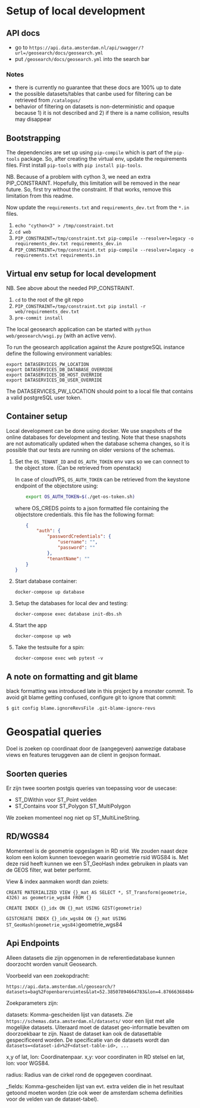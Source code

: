# Setup of local development

## API docs

- go to `https://api.data.amsterdam.nl/api/swagger/?url=/geosearch/docs/geosearch.yml`
- put `/geosearch/docs/geosearch.yml` into the search bar

### Notes

- there is currently no guarantee that these docs are 100% up to date
- the possible datasets/tables that canbe used for filtering can be retrieved from `/catalogus/`
- behavior of filtering on datasets is non-deterministic and opaque because 1) it is not described and 2) if there is a name collision, results may disappear

## Bootstrapping

The dependencies are set up using `pip-compile` which is part of the `pip-tools` package.
So, after creating the virtual env, update the requirements files.
First install `pip-tools` with `pip install pip-tools`.

NB. Because of a problem with cython 3, we need an extra PIP_CONSTRAINT. 
Hopefully, this limitation will be removed in the near future. 
So, first try without the constraint. 
If that works, remove this limitation from this readme.

Now update the `requirements.txt` and `requirements_dev.txt` from the `*.in` files.

1) `echo "cython<3" > /tmp/constraint.txt`
2) `cd web`
3) `PIP_CONSTRAINT=/tmp/constraint.txt pip-compile --resolver=legacy -o requirements_dev.txt requirements_dev.in`
4) `PIP_CONSTRAINT=/tmp/constraint.txt pip-compile --resolver=legacy -o requirements.txt requirements.in`

## Virtual env setup for local development

NB. See above about the needed PIP_CONSTRAINT.

1) `cd` to the root of the git repo
2) `PIP_CONSTRAINT=/tmp/constraint.txt pip install -r web/requirements_dev.txt`
3) `pre-commit install`

The local geosearch application can be started with `python web/geosearch/wsgi.py` 
(with an active venv).

To run the geosearch application against the Azure postgreSQL instance
define the following environment variables:

    export DATASERVICES_PW_LOCATION
    export DATASERVICES_DB_DATABASE_OVERRIDE
    export DATASERVICES_DB_HOST_OVERRIDE
    export DATASERVICES_DB_USER_OVERRIDE

The DATASERVICES_PW_LOCATION should point to a local file that contains
a valid postgreSQL user token.


## Container setup

Local development can be done using docker. 
We use snapshots of the online databases for development and testing.
Note that these snapshots are not automatically updated when the database schema changes, 
so it is possible that our tests are running on older versions of the schemas.

1) Set the `OS_TENANT_ID` and `OS_AUTH_TOKEN` env vars so we can connect to the object store. (Can be retrieved from openstack)    

    In case of cloudVPS, `OS_AUTH_TOKEN` can be retrieved from the keystone endpoint of the objectstore using:

    ```bash
        export OS_AUTH_TOKEN=$(./get-os-token.sh)
    ```

    where OS_CREDS points to a json formatted file containing the objectstore credentials. this file has the following format:

    ```json
        {
            "auth": {
                "passwordCredentials": {
                    "username": "",
                    "password": ""
                },
                "tenantName": ""
        }
    }
    ```

2) Start database container:

    `docker-compose up database`

3) Setup the databases for local dev and testing:

    `docker-compose exec database init-dbs.sh`

4) Start the app

    `docker-compose up web`

5) Take the testsuite for a spin:

    `docker-compose exec web pytest -v`


## A note on formatting and git blame

black formatting was introduced late in this project by a monster commit.
To avoid git blame getting confused, configure git to ignore that commit:

`$ git config blame.ignoreRevsFile .git-blame-ignore-revs`

# Geospatial queries

Doel is zoeken op coordinaat door de (aangegeven) aanwezige database
views en features teruggeven aan de client in geojson formaat.

## Soorten queries
Er zijn twee soorten postgis queries van toepassing voor de usecase:

* ST_DWithin voor ST_Point velden
* ST_Contains voor ST_Polygon ST_MultiPolygon

We zoeken momenteel nog niet op ST_MultiLineString.

## RD/WGS84
Momenteel is de geometrie opgeslagen in RD srid. We zouden naast deze
kolom een kolom kunnen toevoegen waarin geometrie rsid WGS84 is. Met
deze rsid heeft kunnen we een ST_GeoHash index gebruiken in plaats van
de GEOS filter, wat beter performt.

View & index aanmaken wordt dan zoiets:

`CREATE MATERIALIZED VIEW {}_mat AS SELECT *, ST_Transform(geometrie,
4326) as geometrie_wgs84 FROM {}`

`CREATE INDEX {}_idx ON {}_mat USING GIST(geometrie)`

`GISTCREATE INDEX {}_idx_wgs84 ON {}_mat USING
ST_GeoHash(geometrie_wgs84)`geometrie_wgs84


## Api Endpoints

Alleen datasets die zijn opgenomen in de referentiedatabase kunnen doorzocht worden vanuit Geosearch.

Voorbeeld van een zoekopdracht:

    https://api.data.amsterdam.nl/geosearch/?datasets=bag%2Fopenbareruimtes&lat=52.38507894664783&lon=4.876663684844972&radius=5&_fields=naam,typeOmschrijving

Zoekparameters zijn:

datasets:
    Komma-gescheiden lijst van datasets. Zie `https://schemas.data.amsterdam.nl/datasets/` voor een lijst met alle mogelijke datasets.
    Uiteraard moet de dataset geo-informatie bevatten om doorzoekbaar te zijn. Naast de dataset kan ook de datasettable gespecificeerd worden.
    De specificatie van de datasets wordt dan `datasets=<dataset-id>%2F<datset-table-id>, ...`

x,y of lat, lon:
    Coordinatenpaar. x,y: voor coordinaten in RD stelsel en lat, lon: voor WGS84.

radius:
    Radius van de cirkel rond de opgegeven coordinaat.

_fields:
    Komma-gescheiden lijst van evt. extra velden die in het resultaat getoond moeten worden (zie ook weer de amsterdam schema definities voor de velden van de dataset-tabel).
